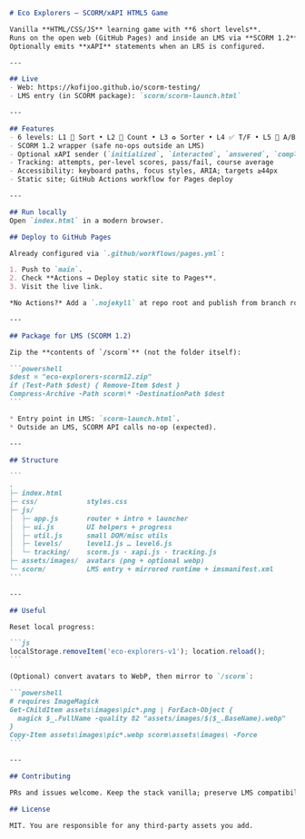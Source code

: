 ````markdown
# Eco Explorers — SCORM/xAPI HTML5 Game

Vanilla **HTML/CSS/JS** learning game with **6 short levels**.  
Runs on the open web (GitHub Pages) and inside an LMS via **SCORM 1.2**.  
Optionally emits **xAPI** statements when an LRS is configured.

---

## Live
- Web: https://kofijoo.github.io/scorm-testing/
- LMS entry (in SCORM package): `scorm/scorm-launch.html`

---

## Features
- 6 levels: L1 🍃 Sort • L2 🐞 Count • L3 ♻️ Sorter • L4 ✅ T/F • L5 🔀 A/B • L6 🏁 Final
- SCORM 1.2 wrapper (safe no-ops outside an LMS)
- Optional xAPI sender (`initialized`, `interacted`, `answered`, `completed`)
- Tracking: attempts, per-level scores, pass/fail, course average
- Accessibility: keyboard paths, focus styles, ARIA; targets ≥44px
- Static site; GitHub Actions workflow for Pages deploy

---

## Run locally
Open `index.html` in a modern browser.

## Deploy to GitHub Pages

Already configured via `.github/workflows/pages.yml`:

1. Push to `main`.
2. Check **Actions → Deploy static site to Pages**.
3. Visit the live link.

*No Actions?* Add a `.nojekyll` at repo root and publish from branch root.

---

## Package for LMS (SCORM 1.2)

Zip the **contents of `/scorm`** (not the folder itself):

```powershell
$dest = "eco-explorers-scorm12.zip"
if (Test-Path $dest) { Remove-Item $dest }
Compress-Archive -Path scorm\* -DestinationPath $dest
```

* Entry point in LMS: `scorm-launch.html`.
* Outside an LMS, SCORM API calls no-op (expected).

---

## Structure

```
.
├─ index.html
├─ css/            styles.css
├─ js/
│  ├─ app.js       router + intro + launcher
│  ├─ ui.js        UI helpers + progress
│  ├─ util.js      small DOM/misc utils
│  ├─ levels/      level1.js … level6.js
│  └─ tracking/    scorm.js · xapi.js · tracking.js
├─ assets/images/  avatars (png + optional webp)
└─ scorm/          LMS entry + mirrored runtime + imsmanifest.xml
```

---

## Useful

Reset local progress:

```js
localStorage.removeItem('eco-explorers-v1'); location.reload();
```

(Optional) convert avatars to WebP, then mirror to `/scorm`:

```powershell
# requires ImageMagick
Get-ChildItem assets\images\pic*.png | ForEach-Object {
  magick $_.FullName -quality 82 "assets/images/$($_.BaseName).webp"
}
Copy-Item assets\images\pic*.webp scorm\assets\images\ -Force
```

---

## Contributing

PRs and issues welcome. Keep the stack vanilla; preserve LMS compatibility.

## License

MIT. You are responsible for any third-party assets you add.